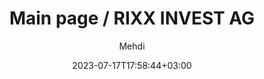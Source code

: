 ---
title: " Main page / RIXX INVEST AG "
date: 2023-07-17T17:58:44+03:00
draft: false
author : "Mehdi"
heroTitle : " RIXX INVEST AG"
heroContent : "Wir sind eine Beteiligungsholding im Finanz- und Energiesektor. Unter dem Dach der RIXX Invest AG finden sich sowohl Fachleute für Private Equity Investments und M&A, Spezialisten für Kapitalmarkttransaktionen als auch Finanzexperten zusammen"
flag: "landing-page"
---